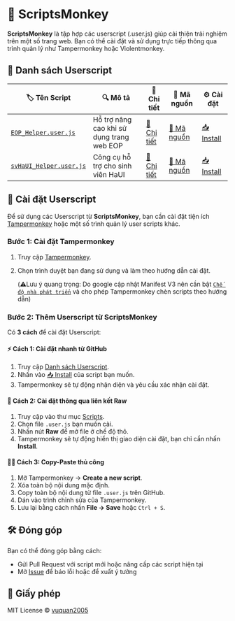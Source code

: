 # 🐒 ScriptsMonkey

**ScriptsMonkey** là tập hợp các userscript (.user.js) giúp cải thiện trải nghiệm trên một số trang web. Bạn có thể cài đặt và sử dụng trực tiếp thông qua trình quản lý như Tampermonkey hoặc Violentmonkey.

## 📂 Danh sách Userscript

| 🏷️ Tên Script                                                        | 🔍 Mô tả                                       | 📝 Chi tiết                                         | 📝 Mã nguồn                                       | ⚙️ Cài đặt                                                |
| -------------------------------------------------------------------- | ---------------------------------------------- | --------------------------------------------------- | ------------------------------------------------- | --------------------------------------------------------- |
| [`EOP_Helper.user.js`](./Docs/EOP_Helper.user.js.md)                 | Hỗ trợ nâng cao khi sử dụng trang web EOP      | [📖 Chi tiết](./Docs/EOP_Helper.user.js.md)         | [📝 Mã nguồn](Scripts/EOP_Helper.user.js)         | [📥 Install](Scripts/EOP_Helper.user.js?raw=true)         |
| [`svHaUI_Helper.user.js`](./Docs/svHaUI_Helper.user.md)              | Công cụ hỗ trợ cho sinh viên HaUI              | [📖 Chi tiết](./Docs/svHaUI_Helper.user.js.md)      | [📝 Mã nguồn](Scripts/svHaUI_Helper.user.js)      | [📥 Install](Scripts/svHaUI_Helper.user.js?raw=true)      |

## 🚀 Cài đặt Userscript

Để sử dụng các Userscript từ **ScriptsMonkey**, bạn cần cài đặt tiện ích [Tampermonkey](https://www.tampermonkey.net/) hoặc một số trình quản lý user scripts khác.

### Bước 1: Cài đặt Tampermonkey

1. Truy cập [Tampermonkey](https://www.tampermonkey.net/).
2. Chọn trình duyệt bạn đang sử dụng và làm theo hướng dẫn cài đặt.

    (⚠️Lưu ý quang trọng: Do google cập nhật Manifest V3 nên cần bật [`Chế độ nhà phát triển`](https://www.tampermonkey.net/faq.php?ext=iikm&version=5.3.3#Q209) và cho phép Tampermonkey chèn scripts theo hướng dẫn)

### Bước 2: Thêm Userscript từ ScriptsMonkey

Có **3 cách** để cài đặt Userscript:

#### ⚡ **Cách 1: Cài đặt nhanh từ GitHub**

1. Truy cập [Danh sách Userscript](#-Danh-sách-Userscript).
2. Nhấn vào [📥 Install]() của script bạn muốn.
3. Tampermonkey sẽ tự động nhận diện và yêu cầu xác nhận cài đặt.

#### 🔗 **Cách 2: Cài đặt thông qua liên kết Raw**

1. Truy cập vào thư mục [Scripts](./Scripts).
2. Chọn file `.user.js` bạn muốn cài.
3. Nhấn nút **Raw** để mở file ở chế độ thô.
4. Tampermonkey sẽ tự động hiển thị giao diện cài đặt, bạn chỉ cần nhấn **Install**.

#### 👨‍💻 **Cách 3: Copy-Paste thủ công**

1. Mở Tampermonkey → **Create a new script**.
2. Xóa toàn bộ nội dung mặc định.
3. Copy toàn bộ nội dung từ file `.user.js` trên GitHub.
4. Dán vào trình chỉnh sửa của Tampermonkey.
5. Lưu lại bằng cách nhấn **File → Save** hoặc `Ctrl + S`.

## 🛠 Đóng góp

Bạn có thể đóng góp bằng cách:

-   Gửi Pull Request với script mới hoặc nâng cấp các script hiện tại
-   Mở [Issue](issues) để báo lỗi hoặc đề xuất ý tưởng

## 📄 Giấy phép

MIT License © [vuquan2005](https://github.com/vuquan2005)
